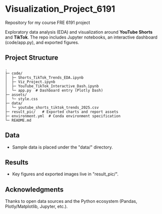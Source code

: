 # Visualization_Project_6191
Repository for my course FRE 6191 project

Exploratory data analysis (EDA) and visualization around **YouTube Shorts** and **TikTok**.
The repo includes Jupyter notebooks, an interactive dashboard (code/app.py), and exported figures.


## Project Structure
```text
.
├─ code/
│  ├─ Shorts_TikTok_Trends_EDA.ipynb
│  ├─ Viz_Project.ipynb
│  ├─ YouTube_TikTok_Interactive_Dash.ipynb
│  └─ app.py  # Dashboard entry (Plotly Dash)
├─ assets/
│  └─ style.css
├─ data/
│  └─ youtube_shorts_tiktok_trends_2025.csv
├─ result_pic/   # Exported charts and report assets
├─ environment.yml  # Conda environment specification
└─ README.md
```


## Data
- Sample data is placed under the "data/" directory.
  
## Results
- Key figures and exported images live in "result_pic/".

## Acknowledgments
Thanks to open data sources and the Python ecosystem (Pandas, Plotly/Matplotlib, Jupyter, etc.).

